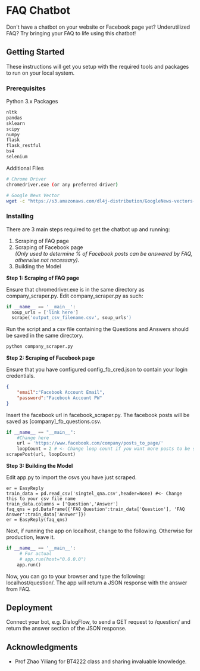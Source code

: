 # FAQ Chatbot

Don't have a chatbot on your website or Facebook page yet? Underutilized FAQ? 
Try bringing your FAQ to life using this chatbot!

## Getting Started

These instructions will get you setup with the required tools and packages to run on your local system.

### Prerequisites

Python 3.x Packages

```python
nltk
pandas
sklearn
scipy
numpy
flask
flask_restful
bs4
selenium
```

Additional Files

```bash
# Chrome Driver
chromedriver.exe (or any preferred driver)

# Google News Vector
wget -c "https://s3.amazonaws.com/dl4j-distribution/GoogleNews-vectors-negative300.bin.gz"
```

### Installing

There are 3 main steps required to get the chatbot up and running:
1) Scraping of FAQ page
2) Scraping of Facebook page<br>_(Only used to determine % of Facebook posts can be answered by FAQ, otherwise not necessary)._
3) Building the Model

**Step 1: Scraping of FAQ page**

Ensure that chromedriver.exe is in the same directory as company_scraper.py. Edit company_scraper.py as such:

```python
if __name__ == '__main__':
  soup_urls = ['link here']
  scrape('output_csv_filename.csv', soup_urls')
```
Run the script and a csv file containing the Questions and Answers should be saved in the same directory.
```python
python company_scraper.py
```

**Step 2: Scraping of Facebook page**

Ensure that you have configured config_fb_cred.json to contain your login credentials.

```json
{
	"email":"Facebook Account Email",
	"password":"Facebook Account PW"
}
```

Insert the facebook url in facebook_scraper.py. The facebook posts will be saved as [company]_fb_questions.csv.

```python
if __name__ == "__main__":
	#Change here
	url = 'https://www.facebook.com/company/posts_to_page/'
	loopCount = 2 # <- Change loop count if you want more posts to be scraped
scrapePost(url, loopCount)
```

**Step 3: Building the Model**

Edit app.py to import the csvs you have just scraped.

```
er = EasyReply
train_data = pd.read_csv('singtel_qna.csv',header=None) #<- Change this to your csv file name
train_data.columns = ['Question','Answer']
faq_qns = pd.DataFrame({'FAQ Question':train_data['Question'], 'FAQ Answer':train_data['Answer']})
er = EasyReply(faq_qns)
```

Next, if running the app on localhost, change to the following. Otherwise for production, leave it.

```python
if __name__ == '__main__':
     # For actual
     # app.run(host="0.0.0.0")
    app.run()
```

Now, you can go to your browser and type the following: localhost/question/<insert your question here>. The app will return a JSON response with the answer from FAQ.

## Deployment

Connect your bot, e.g. DialogFlow, to send a GET request to <your machine ip address>/question/<user message> and return the answer section of the JSON response.

## Acknowledgments

* Prof Zhao Yiliang for BT4222 class and sharing invaluable knowledge.

